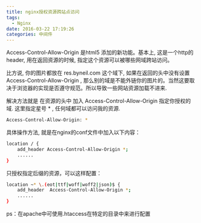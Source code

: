 ```yaml
---
title: nginx授权资源跨站点访问
tags:
  - Nginx
date: 2016-03-22 17:19:26
categories: 中间件
---
```


Access-Control-Allow-Origin 是html5 添加的新功能。基本上, 这是一个http的header, 用在返回资源的时候, 指定这个资源可以被哪些网域跨站访问。

比方说, 你的图片都放在 res.byneil.com 这个域下, 如果在返回的头中没有设置Access-Control-Allow-Origin , 那么别的域是不能外链你的图片的。当然这要取决于浏览器的实现是否遵守规范。所以导致一些网站资源加载不进来.

解决方法就是 在资源的头中 加入 Access-Control-Allow-Origin 指定你授权的域. 这里指定星号 * , 任何域都可以访问我的资源.
```bash
Access-Control-Allow-Origin: *
```

<!-- more -->

具体操作方法, 就是在nginx的conf文件中加入以下内容：
```bash
location / {
    add_header Access-Control-Allow-Origin *;
    ......
}
```

只授权指定后缀的资源，可以这样配置：
```bash
location ~* \.(eot|ttf|woff|woff2|json)$ {
    add_header  Access-Control-Allow-Origin *;
    ......
}

```

ps：在apache中可使用.htaccess在特定的目录中来进行配置

